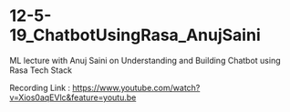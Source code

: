# 12-5-19_ChatbotUsingRasa_AnujSaini
ML lecture with Anuj Saini on Understanding and Building Chatbot using Rasa Tech Stack

Recording Link : https://www.youtube.com/watch?v=Xios0aqEVlc&feature=youtu.be